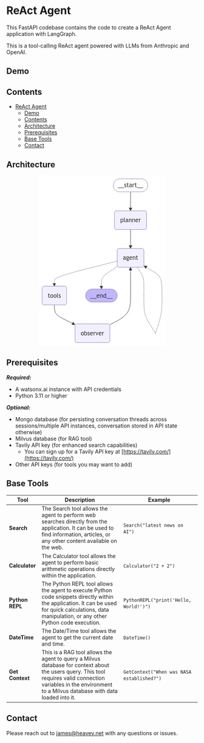 # ReAct Agent

This FastAPI codebase contains the code to create a ReAct Agent application with LangGraph.

This is a tool-calling ReAct agent powered with LLMs from Anthropic and OpenAI.


## Demo

<!-- <div align="center">
  <img src="assets/wx-agent.gif" alt="WatsonX Agent in action" width="100%" style="border-radius: 15px; overflow: hidden;">
</div> -->

## Contents

- [ReAct Agent](#react-agent)
  - [Demo](#demo)
  - [Contents](#contents)
  - [Architecture](#architecture)
  - [Prerequisites](#prerequisites)
  - [Base Tools](#base-tools)
  - [Contact](#contact)

## Architecture

<p align="center">
  <img src="assets/architecture.png" alt="Architecture Diagram">
</p>

## Prerequisites

**_Required:_**

- A watsonx.ai instance with API credentials
- Python 3.11 or higher

**_Optional:_**

- Mongo database (for persisting conversation threads across sessions/multiple API instances, conversation stored in API state otherwise)
- Milvus database (for RAG tool)
- Tavily API key (for enhanced search capabilities)
  - You can sign up for a Tavily API key at [https://tavily.com/](https://tavily.com/)
- Other API keys (for tools you may want to add)
  
## Base Tools

| Tool | Description | Example |
|------|-------------|---------|
| **Search**   | The Search tool allows the agent to perform web searches directly from the application. It can be used to find information, articles, or any other content available on the web. | `Search("latest news on AI")` |
| **Calculator** | The Calculator tool allows the agent to perform basic arithmetic operations directly within the application. | `Calculator("2 + 2")` |
| **Python REPL** | The Python REPL tool allows the agent to execute Python code snippets directly within the application. It can be used for quick calculations, data manipulation, or any other Python code execution. | `PythonREPL("print('Hello, World!')")` |
| **DateTime** | The Date/Time tool allows the agent to get the current date and time. | `DateTime()` |
| **Get Context** | This is a RAG tool allows the agent to query a Milvus database for context about the users query. This tool requires valid connection variables in the environment to a Milvus database with data loaded into it. | `GetContext("When was NASA established?")` |

## Contact

Please reach out to <james@heavey.net> with any questions or issues.
